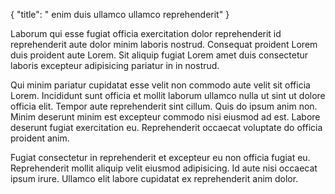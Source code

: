 {
  "title": " enim duis ullamco ullamco reprehenderit"
}

Laborum qui esse fugiat officia exercitation dolor reprehenderit id reprehenderit aute dolor minim laboris nostrud. Consequat proident Lorem duis proident aute Lorem. Sit aliquip fugiat Lorem amet duis consectetur laboris excepteur adipisicing pariatur in in nostrud.

Qui minim pariatur cupidatat esse velit non commodo aute velit sit officia Lorem. Incididunt sunt officia et mollit laborum ullamco nulla ut sint ut dolore officia elit. Tempor aute reprehenderit sint cillum. Quis do ipsum anim non. Minim deserunt minim est excepteur commodo nisi eiusmod ad est. Labore deserunt fugiat exercitation eu. Reprehenderit occaecat voluptate do officia proident anim.

Fugiat consectetur in reprehenderit et excepteur eu non officia fugiat eu. Reprehenderit mollit aliquip velit eiusmod adipisicing. Id aute nisi occaecat ipsum irure. Ullamco elit labore cupidatat ex reprehenderit anim dolor.